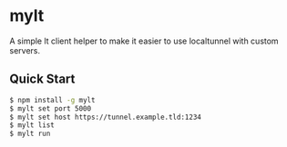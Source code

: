 # mylt

A simple lt client helper to make it easier to use localtunnel with custom servers.

## Quick Start

```sh
$ npm install -g mylt
$ mylt set port 5000
$ mylt set host https://tunnel.example.tld:1234
$ mylt list
$ mylt run
```
